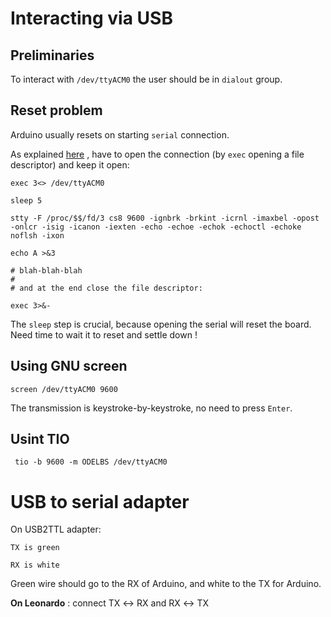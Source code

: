 
Interacting via USB
===================

Preliminaries
-------------

To interact with `/dev/ttyACM0` the user should be in `dialout` group.

Reset problem
-------------

Arduino usually resets on starting `serial` connection. 

As explained [here](https://stackoverflow.com/questions/3918032/bash-serial-i-o-and-arduino) , have to open the connection 
(by `exec` opening a file descriptor) and keep it open:

    exec 3<> /dev/ttyACM0

    sleep 5

    stty -F /proc/$$/fd/3 cs8 9600 -ignbrk -brkint -icrnl -imaxbel -opost -onlcr -isig -icanon -iexten -echo -echoe -echok -echoctl -echoke noflsh -ixon

    echo A >&3

    # blah-blah-blah
    #
    # and at the end close the file descriptor:

    exec 3>&-

The `sleep` step is crucial, because opening the serial will reset the board. Need time to wait it to reset and settle down !

Using GNU screen
----------------

    screen /dev/ttyACM0 9600

The transmission is keystroke-by-keystroke, no need to press `Enter`.

Usint TIO
---------

     tio -b 9600 -m ODELBS /dev/ttyACM0


USB to serial adapter
=====================

On USB2TTL adapter:

    TX is green

    RX is white

Green wire should go to the RX of Arduino, and white to the TX for Arduino.

__On Leonardo__ : connect TX ↔ RX and RX ↔ TX


